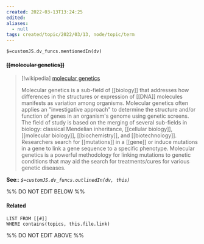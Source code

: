 ```yaml
---
created: 2022-03-13T13:24:25 
edited: 
aliases:
  - null
tags: created/topic/2022/03/13, node/topic/term
---
```

`$=customJS.dv_funcs.mentionedIn(dv)`

#### <s class="topic-title">[[molecular genetics]]</s>

> [!wikipedia] [molecular genetics](https://en.wikipedia.org/wiki/Molecular%20genetics)
> 
> Molecular genetics is a sub-field of [[biology]] that addresses how differences in the structures or expression of [[DNA]] molecules manifests as variation among organisms.  Molecular genetics often applies an "investigative approach" to determine the structure and/or function of genes in an organism's genome using genetic screens.  The field of study is based on the merging of several sub-fields in biology: classical Mendelian inheritance, [[cellular biology]], [[molecular biology]], [[biochemistry]], and [[biotechnology]]. Researchers search for [[mutations]] in a [[gene]] or induce mutations in a gene to link a gene sequence to a specific phenotype. Molecular genetics is a powerful methodology for linking mutations to genetic conditions that may aid the search for treatments/cures for various genetic diseases.
>


**See**::
*`$=customJS.dv_funcs.outlinedIn(dv, this)`*

%% DO NOT EDIT BELOW %%

#### Related 

```dataview
LIST FROM [[#]]
WHERE contains(topics, this.file.link)
```
%% DO NOT EDIT ABOVE %%
